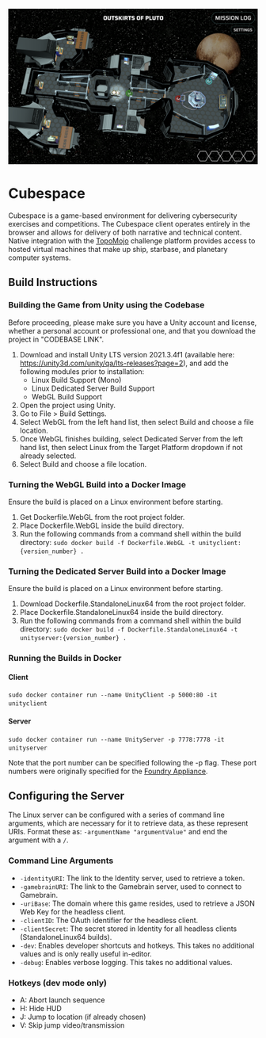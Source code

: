 ![screenshot](screenshot.png)

# Cubespace

Cubespace is a game-based environment for delivering cybersecurity exercises and competitions. The Cubespace client operates entirely in the browser and allows for delivery of both narrative and technical content. Native integration with the [TopoMojo](https://github.com/cmu-sei/topomojo) challenge platform provides access to hosted virtual machines that make up ship, starbase, and planetary computer systems.

## Build Instructions

### Building the Game from Unity using the Codebase

Before proceeding, please make sure you have a Unity account and license, whether a personal account or professional one, and that you download the project in "CODEBASE LINK".

1. Download and install Unity LTS version 2021.3.4f1 (available here: https://unity3d.com/unity/qa/lts-releases?page=2), and add the following modules prior to installation:
    - Linux Build Support (Mono)
    - Linux Dedicated Server Build Support
    - WebGL Build Support
2. Open the project using Unity.
3. Go to File > Build Settings.
4. Select WebGL from the left hand list, then select Build and choose a file location.
5. Once WebGL finishes building, select Dedicated Server from the left hand list, then select Linux from the Target Platform dropdown if not already selected.
6. Select Build and choose a file location. 


### Turning the WebGL Build into a Docker Image

Ensure the build is placed on a Linux environment before starting.
1. Get Dockerfile.WebGL from the root project folder.
2. Place Dockerfile.WebGL inside the build directory.
3. Run the following commands from a command shell within the build directory:
`sudo docker build -f Dockerfile.WebGL -t unityclient:{version_number} .`


### Turning the Dedicated Server Build into a Docker Image

Ensure the build is placed on a Linux environment before starting.
1. Download Dockerfile.StandaloneLinux64 from the root project folder.
2. Place Dockerfile.StandaloneLinux64 inside the build directory.
3. Run the following commands from a command shell within the build directory:
`sudo docker build -f Dockerfile.StandaloneLinux64 -t unityserver:{version_number} .`


### Running the Builds in Docker

#### Client
`sudo docker container run --name UnityClient -p 5000:80 -it unityclient`

#### Server
`sudo docker container run --name UnityServer -p 7778:7778 -it unityserver`

Note that the port number can be specified following the -p flag. These port numbers were originally specified for the [Foundry Appliance](https://github.com/cmu-sei/foundry-appliance).

## Configuring the Server

The Linux server can be configured with a series of command line arguments, which are necessary for it to retrieve data, as these represent URIs. Format these as:
`-argumentName "argumentValue"`
and end the argument with a `/`.

### Command Line Arguments
- `-identityURI`: The link to the Identity server, used to retrieve a token.
- `-gamebrainURI`: The link to the Gamebrain server, used to connect to Gamebrain.
- `-uriBase`: The domain where this game resides, used to retrieve a JSON Web Key for the headless client.
- `-clientID`: The OAuth identifier for the headless client.
- `-clientSecret`: The secret stored in Identity for all headless clients (StandaloneLinux64 builds).
- `-dev`: Enables developer shortcuts and hotkeys. This takes no additional values and is only really useful in-editor.
- `-debug`: Enables verbose logging. This takes no additional values.

### Hotkeys (dev mode only)
- A: Abort launch sequence
- H: Hide HUD
- J: Jump to location (if already chosen)
- V: Skip jump video/transmission


